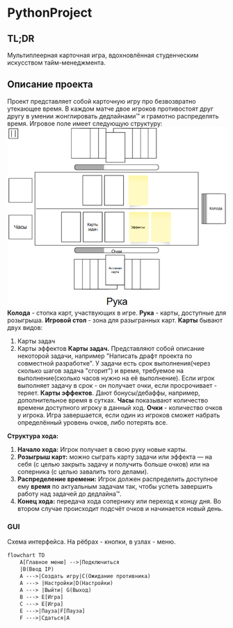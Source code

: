 # PythonProject
## TL;DR
Мультиплеерная карточная игра, вдохновлённая студенческим искусством тайм-менеджмента.
## Описание проекта
Проект представляет собой карточную игру про безвозвратно утекающее время. В каждом матче двое игроков противостоят друг другу в умении жонглировать дедлайнами™ и грамотно распределять время.  Игровое поле имеет следующую структуру:
![Table GUI](docs/img/table_gui.png)
**Колода** - стопка карт, участвующих в игре.
**Рука** - карты, доступные для розыгрыша.
**Игровой стол** - зона для разыгранных карт.
**Карты** бывают двух видов:
1. Карты задач
2. Карты эффектов
**Карты задач.** Представляют собой описание некоторой задачи, например "Написать драфт проекта по совместной разработке".  У задачи есть срок выполнения(через сколько шагов задача "сгорит") и время, требуемое на выполнение(сколько часов нужно на её выполнение). Если игрок выполняет задачу в срок - он получает очки, если просрочивает - теряет.
**Карты эффектов**. Дают бонусы/дебаффы, например, дополнительное время в сутках.
**Часы** показывают количество времени доступного игроку в данный ход.
**Очки** - количество очков у игрока. Игра завершается, если один из игроков сможет набрать определённый уровень очков, либо потерять все.

**Структура хода:**
1. **Начало хода:** Игрок получает в свою руку новые карты.
2. **Розыгрыш карт:**  можно сыграть карту задачи или эффекта — на себя (с целью закрыть задачу и получить больше очков) или на соперника (с целью завалить того делами).
3. **Распределение времени:** Игрок должен распределить доступное ему **время** по актуальным задачам так, чтобы успеть завершить работу над задачей до дедлайна™.
4. **Конец хода:** передача хода сопернику или переход к концу дня. Во втором случае происходит подсчёт очков и начинается новый день.
### GUI
Схема интерфейса. На рёбрах - кнопки, в узлах - меню.
```mermaid
flowchart TD
    A[Главное меню] -->|Подключиться
    |B(Ввод IP)
    A --->|Создать игру|C(Ожидание противника)
    A ---> |Настройки|D(Настройки)
    A ---> |Выйти| G(Выход)
    B ---> E[Игра]
    C ---> E[Игра]
    E --->|Пауза|F[Пауза]
    F --->|Сдаться|A 
```
